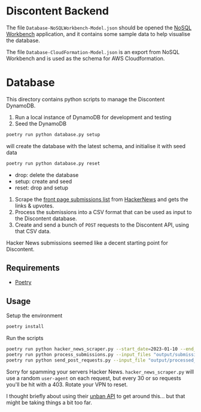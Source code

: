 # Discontent Backend

The file `Database-NoSQLWorkbench-Model.json` should be opened the [NoSQL Workbench](https://docs.aws.amazon.com/amazondynamodb/latest/developerguide/workbench.html) application, and it contains some sample data to help visualise the database.

The file `Database-CloudFormation-Model.json` is an export from NoSQL Workbench and is used as the schema for AWS Cloudformation.

# Database

This directory contains python scripts to manage the Discontent DynamoDB.

1. Run a local instance of DynamoDB for development and testing
1. Seed the DynamoDB

```bash
poetry run python database.py setup
```
will create the database with the latest schema, and initialise it with seed data

```bash
poetry run python database.py reset
```

- drop: delete the database
- setup: create and seed
- reset: drop and setup


1. Scrape the [front page submissions list](https://news.ycombinator.com/lists) from [HackerNews](https://news.ycombinator.com/news) and gets the links & upvotes.
1. Process the submissions into a CSV format that can be used as input to the Discontent database.
1. Create and send a bunch of `POST` requests to the Discontent API, using that CSV data.

Hacker News submissions seemed like a decent starting point for Discontent.

## Requirements

- [Poetry](https://python-poetry.org)

## Usage

Setup the environment

```bash
poetry install
```

Run the scripts

```bash
poetry run python hacker_news_scraper.py --start_date=2023-01-10 --end_date=2023-01-29
poetry run python process_submissions.py --input_files "output/submissions_*.csv"
poetry run python send_post_requests.py --input_file "output/processed_submissions.csv"
```

Sorry for spamming your servers Hacker News. `hacker_news_scraper.py` will use a random `user-agent` on each request, but every 30 or so requests you'll be hit with a 403. Rotate your VPN to reset.

I thought briefly about using their [unban API](https://news.ycombinator.com/item?id=4761102) to get around this... but that might be taking things a bit too far.
